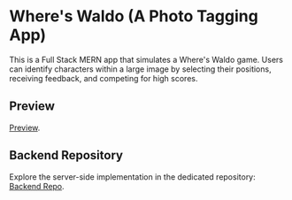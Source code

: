 # Where's Waldo (A Photo Tagging App)

This is a Full Stack MERN app that simulates a Where's Waldo game. Users can identify characters within a large image by selecting their positions, receiving feedback, and competing for high scores.

## Preview
[Preview](https://where-is-waldo-five.vercel.app/).

## Backend Repository
Explore the server-side implementation in the dedicated repository:
[Backend Repo](https://github.com/LaythAlqadhi/where-is-waldo-server-side).
